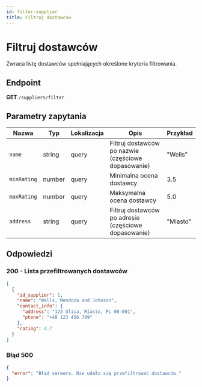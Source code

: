 ```yaml
---
id: filter-supplier
title: Filtruj dostawców
---
```


# Filtruj dostawców

Zwraca listę dostawców spełniających określone kryteria filtrowania.

## Endpoint

**GET** `/suppliers/filter`

## Parametry zapytania

| Nazwa        | Typ     | Lokalizacja | Opis                                        | Przykład            |
|--------------|---------|-------------|--------------------------------------------|---------------------|
| `name`       | string  | query       | Filtruj dostawców po nazwie (częściowe dopasowanie) | "Wells"            |
| `minRating`  | number  | query       | Minimalna ocena dostawcy                   | 3.5                 |
| `maxRating`  | number  | query       | Maksymalna ocena dostawcy                  | 5.0                 |
| `address`    | string  | query       | Filtruj dostawców po adresie (częściowe dopasowanie) | "Miasto"           |

## Odpowiedzi

### 200 - Lista przefiltrowanych dostawców

```json
[
  {
    "id_supplier": 1,
    "name": "Wells, Mendoza and Johnson",
    "contact_info": {
      "address": "123 Ulica, Miasto, PL 00-001",
      "phone": "+48 123 456 789"
    },
    "rating": 4.7
  }
]
```
### Błąd 500 
```json 
{
  "error": "Błąd serwera. Nie udało się przefiltrować dostawców."
}
```
